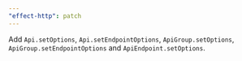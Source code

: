 ```yaml
---
"effect-http": patch
---
```


Add `Api.setOptions`, `Api.setEndpointOptions`, `ApiGroup.setOptions`, `ApiGroup.setEndpointOptions` and `ApiEndpoint.setOptions`.
